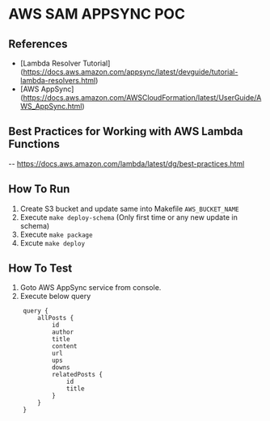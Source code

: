# AWS SAM APPSYNC POC

## References
- [Lambda Resolver Tutorial] (https://docs.aws.amazon.com/appsync/latest/devguide/tutorial-lambda-resolvers.html)
- [AWS AppSync] (https://docs.aws.amazon.com/AWSCloudFormation/latest/UserGuide/AWS_AppSync.html)

## Best Practices for Working with AWS Lambda Functions
-- https://docs.aws.amazon.com/lambda/latest/dg/best-practices.html

## How To Run
1. Create S3 bucket and update same into Makefile `AWS_BUCKET_NAME`
2. Execute `make deploy-schema` (Only first time or any new update in schema)
3. Execute `make package`
4. Excute `make deploy`

## How To Test
1. Goto AWS AppSync service from console.
2. Execute below query

```
    query {
        allPosts {
            id
            author
            title
            content
            url
            ups
            downs
            relatedPosts {
                id
                title
            }
        }
    }
```
